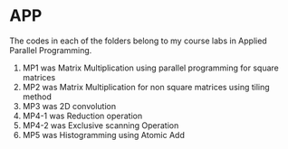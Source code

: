 # APP
The codes in each of the folders belong to my course labs in Applied Parallel Programming.
1. MP1 was Matrix Multiplication using parallel programming for square matrices
2. MP2 was Matrix Multiplication for non square matrices using tiling method
3. MP3 was 2D convolution
4. MP4-1 was Reduction operation
5. MP4-2 was Exclusive scanning Operation
6. MP5 was Histogramming using Atomic Add
